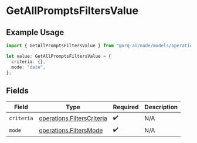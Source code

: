 # GetAllPromptsFiltersValue

## Example Usage

```typescript
import { GetAllPromptsFiltersValue } from "@orq-ai/node/models/operations";

let value: GetAllPromptsFiltersValue = {
  criteria: {},
  mode: "date",
};
```

## Fields

| Field                                                                    | Type                                                                     | Required                                                                 | Description                                                              |
| ------------------------------------------------------------------------ | ------------------------------------------------------------------------ | ------------------------------------------------------------------------ | ------------------------------------------------------------------------ |
| `criteria`                                                               | [operations.FiltersCriteria](../../models/operations/filterscriteria.md) | :heavy_check_mark:                                                       | N/A                                                                      |
| `mode`                                                                   | [operations.FiltersMode](../../models/operations/filtersmode.md)         | :heavy_check_mark:                                                       | N/A                                                                      |